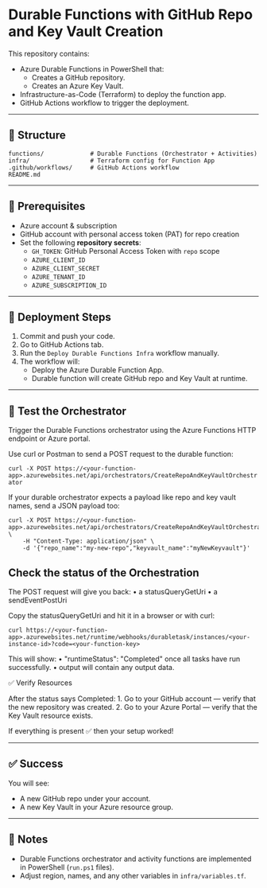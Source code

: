 # Durable Functions with GitHub Repo and Key Vault Creation

This repository contains:
- Azure Durable Functions in PowerShell that:
  - Creates a GitHub repository.
  - Creates an Azure Key Vault.
- Infrastructure-as-Code (Terraform) to deploy the function app.
- GitHub Actions workflow to trigger the deployment.

---

## 📂 Structure

```
functions/             # Durable Functions (Orchestrator + Activities)
infra/                 # Terraform config for Function App
.github/workflows/     # GitHub Actions workflow
README.md
```
---

## 🔑 Prerequisites
- Azure account & subscription
- GitHub account with personal access token (PAT) for repo creation
- Set the following **repository secrets**:
  - `GH_TOKEN`: GitHub Personal Access Token with `repo` scope
  - `AZURE_CLIENT_ID`
  - `AZURE_CLIENT_SECRET`
  - `AZURE_TENANT_ID`
  - `AZURE_SUBSCRIPTION_ID`

---

## 🚀 Deployment Steps
1. Commit and push your code.
2. Go to GitHub Actions tab.
3. Run the `Deploy Durable Functions Infra` workflow manually.
4. The workflow will:
   - Deploy the Azure Durable Function App.
   - Durable function will create GitHub repo and Key Vault at runtime.

---

## 🧪 Test the Orchestrator
Trigger the Durable Functions orchestrator using the Azure Functions HTTP endpoint or Azure portal.

Use curl or Postman to send a POST request to the durable function:

``` curl -X POST https://<your-function-app>.azurewebsites.net/api/orchestrators/CreateRepoAndKeyVaultOrchestrator ```

If your durable orchestrator expects a payload like repo and key vault names, send a JSON payload too:

```
curl -X POST https://<your-function-app>.azurewebsites.net/api/orchestrators/CreateRepoAndKeyVaultOrchestrator \
    -H "Content-Type: application/json" \
    -d '{"repo_name":"my-new-repo","keyvault_name":"myNewKeyvault"}'
```

## Check the status of the Orchestration

The POST request will give you back:
	•	a statusQueryGetUri
	•	a sendEventPostUri

Copy the statusQueryGetUri and hit it in a browser or with curl:

```
curl https://<your-function-app>.azurewebsites.net/runtime/webhooks/durabletask/instances/<your-instance-id>?code=<your-function-key>

```
This will show:
	•	"runtimeStatus": "Completed" once all tasks have run successfully.
	•	output will contain any output data.
 
✅ Verify Resources

After the status says Completed:
	1.	Go to your GitHub account — verify that the new repository was created.
	2.	Go to your Azure Portal — verify that the Key Vault resource exists.

If everything is present ✅ then your setup worked!


---

## ✅ Success
You will see:
- A new GitHub repo under your account.
- A new Key Vault in your Azure resource group.

---

## 🧠 Notes
- Durable Functions orchestrator and activity functions are implemented in PowerShell (`run.ps1` files).
- Adjust region, names, and any other variables in `infra/variables.tf`.

